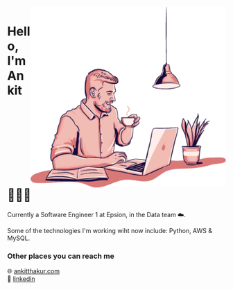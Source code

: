 <img align=right src="https://github.com/ankitthakur00/ankitthakur00/blob/main/428.png" width=450>

# Hello, I'm Ankit 👩🏻‍💻

Currently a Software Engineer 1 at Epsion, in the Data team ☁️.

Some of the technologies I'm working wiht now include: Python, AWS & MySQL.

<!--Some technologies I enjoy working with include Python, HTML, CSS,JS.-->


<!-- Ideally, I would love to work as a python developer; however, I am definitely open to chatting about other types of opportunities. -->

### Other places you can reach me

🌐 [ankitthakur.com](https://www.ankitthakur00.github.io/)<br>
💼 [linkedin](/in/ankitthakur00)<br>

<!--
**ankitthakir00/ankitthakur00** is a ✨ _special_ ✨ repository because its `README.md` (this file) appears on your GitHub profile.

Here are some ideas to get you started:

- 🔭 I’m currently working on ...
- 🌱 I’m currently learning ...
- 👯 I’m looking to collaborate on ...
- 🤔 I’m looking for help with ...
- 💬 Ask me about ...
- 📫 How to reach me: ...
- 😄 Pronouns: ...
- ⚡ Fun fact: ...
-->
